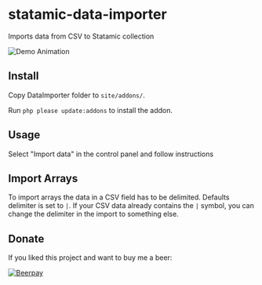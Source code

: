 # statamic-data-importer
Imports data from CSV to Statamic collection

![Demo Animation](https://github.com/goellner/statamic-data-importer/raw/master/demo.gif?raw=true)

## Install

Copy DataImporter folder to `site/addons/`.

Run `php please update:addons` to install the addon.

## Usage

Select "Import data" in the control panel and follow instructions

## Import Arrays

To import arrays the data in a CSV field has to be delimited. Defaults delimiter is set to `|`. If your CSV data already contains the `|` symbol, you can change the delimiter in the import to something else.

## Donate

If you liked this project and want to buy me a beer:

[![Beerpay](https://img.shields.io/beerpay/goellner/statamic-data-importer.svg)](https://beerpay.io/goellner/statamic-data-importer)

